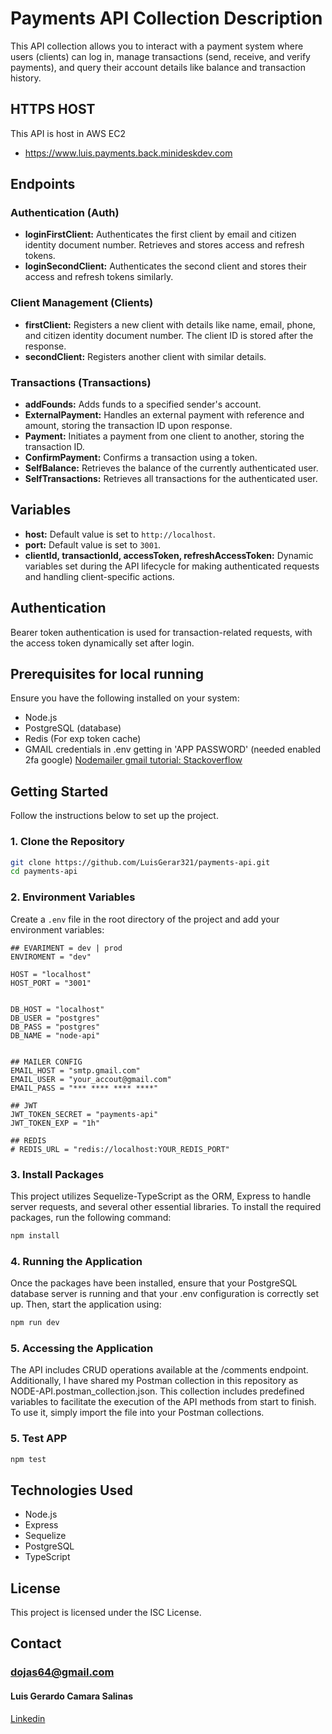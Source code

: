 # Payments API Collection Description

This API collection allows you to interact with a payment system where users (clients) can log in, manage transactions (send, receive, and verify payments), and query their account details like balance and transaction history.

## HTTPS HOST

This API is host in AWS EC2

- https://www.luis.payments.back.minideskdev.com

## Endpoints

### Authentication (Auth)

- **loginFirstClient:** Authenticates the first client by email and citizen identity document number. Retrieves and stores access and refresh tokens.
- **loginSecondClient:** Authenticates the second client and stores their access and refresh tokens similarly.

### Client Management (Clients)

- **firstClient:** Registers a new client with details like name, email, phone, and citizen identity document number. The client ID is stored after the response.
- **secondClient:** Registers another client with similar details.

### Transactions (Transactions)

- **addFounds:** Adds funds to a specified sender's account.
- **ExternalPayment:** Handles an external payment with reference and amount, storing the transaction ID upon response.
- **Payment:** Initiates a payment from one client to another, storing the transaction ID.
- **ConfirmPayment:** Confirms a transaction using a token.
- **SelfBalance:** Retrieves the balance of the currently authenticated user.
- **SelfTransactions:** Retrieves all transactions for the authenticated user.

## Variables

- **host:** Default value is set to `http://localhost`.
- **port:** Default value is set to `3001`.
- **clientId, transactionId, accessToken, refreshAccessToken:** Dynamic variables set during the API lifecycle for making authenticated requests and handling client-specific actions.

## Authentication

Bearer token authentication is used for transaction-related requests, with the access token dynamically set after login.

## Prerequisites for local running

Ensure you have the following installed on your system:

- Node.js
- PostgreSQL (database)
- Redis (For exp token cache)
- GMAIL credentials in .env getting in 'APP PASSWORD' (needed enabled 2fa google) [Nodemailer gmail tutorial: Stackoverflow](https://stackoverflow.com/questions/45478293/username-and-password-not-accepted-when-using-nodemailer)

## Getting Started

Follow the instructions below to set up the project.

### 1. Clone the Repository

```bash
git clone https://github.com/LuisGerar321/payments-api.git
cd payments-api
```

### 2. Environment Variables

Create a `.env` file in the root directory of the project and add your environment variables:

```
## EVARIMENT = dev | prod
ENVIROMENT = "dev"

HOST = "localhost"
HOST_PORT = "3001"


DB_HOST = "localhost"
DB_USER = "postgres"
DB_PASS = "postgres"
DB_NAME = "node-api"


## MAILER CONFIG
EMAIL_HOST = "smtp.gmail.com"
EMAIL_USER = "your_accout@gmail.com"
EMAIL_PASS = "*** **** **** ****"

## JWT
JWT_TOKEN_SECRET = "payments-api"
JWT_TOKEN_EXP = "1h"

## REDIS
# REDIS_URL = "redis://localhost:YOUR_REDIS_PORT"

```

### 3. Install Packages

This project utilizes Sequelize-TypeScript as the ORM, Express to handle server requests, and several other essential libraries. To install the required packages, run the following command:

```bash
npm install
```

### 4. Running the Application

Once the packages have been installed, ensure that your PostgreSQL database server is running and that your .env configuration is correctly set up. Then, start the application using:

```bash
npm run dev
```

### 5. Accessing the Application

The API includes CRUD operations available at the /comments endpoint. Additionally, I have shared my Postman collection in this repository as NODE-API.postman_collection.json. This collection includes predefined variables to facilitate the execution of the API methods from start to finish. To use it, simply import the file into your Postman collections.

### 5. Test APP

```bash
npm test
```

## Technologies Used

- Node.js
- Express
- Sequelize
- PostgreSQL
- TypeScript

## License

This project is licensed under the ISC License.

## Contact

### dojas64@gmail.com

#### Luis Gerardo Camara Salinas

[Linkedin](https://www.linkedin.com/in/luis-gerardo-camara-salinas321/)
